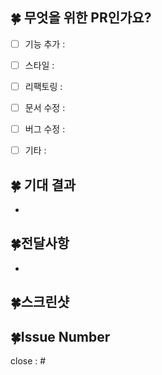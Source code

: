 ## 🍀 무엇을 위한 PR인가요?
- [ ] 기능 추가 : 
- [ ] 스타일 : 
- [ ] 리팩토링 :
- [ ] 문서 수정 :
- [ ] 버그 수정 :
- [ ] 기타 : 


## 🍀 기대 결과
-

## 🍀전달사항
-


## 🍀스크린샷


## 🍀Issue Number
close : #
